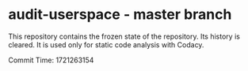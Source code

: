 # audit-userspace - master branch

This repository contains the frozen state of the repository.
Its history is cleared. It is used only for static code
analysis with Codacy.

Commit Time: 1721263154